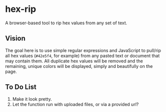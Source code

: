 # hex-rip
A browser-based tool to rip hex values from any set of text.

## Vision
The goal here is to use simple regular expressions and JavaScript to pull/rip all hex values (`#42e5f4`, for example) from any pasted text or document that may contain them. All duplicate hex values will be removed and the remaining, unique colors will be displayed, simply and beautifully on the page.

## To Do List
1. Make it look pretty.
2. Let the function run with uploaded files, or via a provided url?
